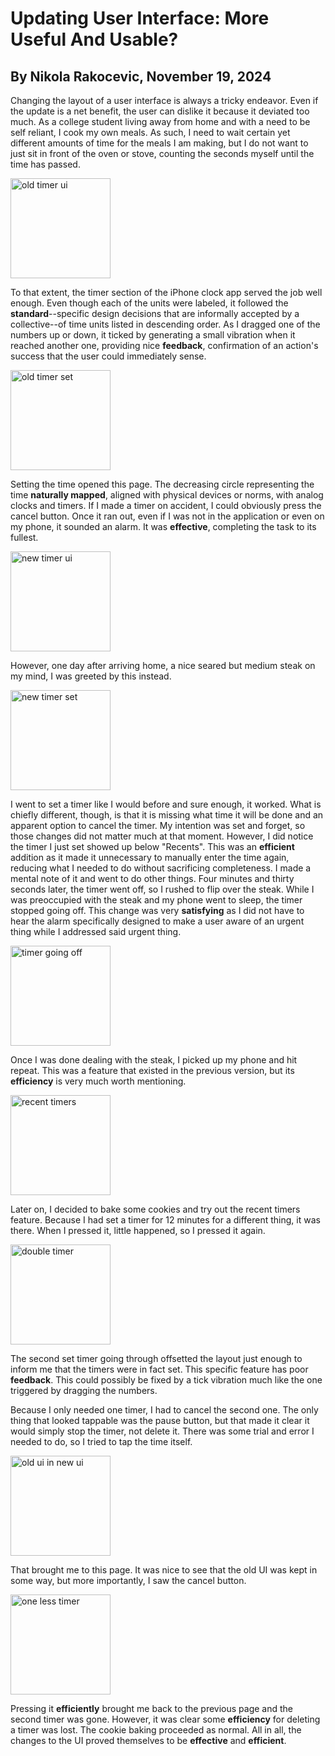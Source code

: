# Updating User Interface: More Useful And Usable?
## By Nikola Rakocevic, November 19, 2024
Changing the layout of a user interface is always a tricky endeavor. Even if the update is a net benefit, the user can dislike it because it deviated too much. As a college student living away from home and with a need to be self reliant, I cook my own meals. As such, I need to wait certain yet different amounts of time for the meals I am making, but I do not want to just sit in front of the oven or stove, counting the seconds myself until the time has passed.

<img width="160" alt="old timer ui" src="https://github.com/user-attachments/assets/592b028f-234b-4f84-a122-339ba116c4fe">

To that extent, the timer section of the iPhone clock app served the job well enough. Even though each of the units were labeled, it followed the **standard**--specific design decisions that are informally accepted by a collective--of time units listed in descending order. As I dragged one of the numbers up or down, it ticked by generating a small vibration when it reached another one, providing nice **feedback**, confirmation of an action's success that the user could immediately sense. 

<img width="160" alt="old timer set" src="https://github.com/user-attachments/assets/f22b9de5-eca1-4f96-9ab6-9ed589f719c3">

Setting the time opened this page. The decreasing circle representing the time **naturally mapped**, aligned with physical devices or norms, with analog clocks and timers. If I made a timer on accident, I could obviously press the cancel button. Once it ran out, even if I was not in the application or even on my phone, it sounded an alarm. It was **effective**, completing the task to its fullest. 

<img width="160" alt="new timer ui" src="https://github.com/user-attachments/assets/19ead978-6754-4dcd-8e33-e45faf01e0dc">

However, one day after arriving home, a nice seared but medium steak on my mind, I was greeted by this instead.

<img width="160" alt="new timer set" src="https://github.com/user-attachments/assets/d8de9492-73c5-408b-9349-92386e77e988">

I went to set a timer like I would before and sure enough, it worked. What is chiefly different, though, is that it is missing what time it will be done and an apparent option to cancel the timer. My intention was set and forget, so those changes did not matter much at that moment. However, I did notice the timer I just set showed up below "Recents". This was an **efficient** addition as it made it unnecessary to manually enter the time again, reducing what I needed to do without sacrificing completeness. I made a mental note of it and went to do other things. Four minutes and thirty seconds later, the timer went off, so I rushed to flip over the steak. While I was preoccupied with the steak and my phone went to sleep, the timer stopped going off. This change was very **satisfying** as I did not have to hear the alarm specifically designed to make a user aware of an urgent thing while I addressed said urgent thing.

<img width="160" alt="timer going off" src="https://github.com/user-attachments/assets/9ee86674-1055-4d71-9732-c381d3e14b08">

Once I was done dealing with the steak, I picked up my phone and hit repeat. This was a feature that existed in the previous version, but its **efficiency** is very much worth mentioning.

<img width="160" alt="recent timers" src="https://github.com/user-attachments/assets/95cee5e4-6a55-47f6-91b6-3ad680a84386">

Later on, I decided to bake some cookies and try out the recent timers feature. Because I had set a timer for 12 minutes for a different thing, it was there. When I pressed it, little happened, so I pressed it again.

<img width="160" alt="double timer" src="https://github.com/user-attachments/assets/dddca44b-29a2-47e1-a65e-156136c6cd56">

The second set timer going through offsetted the layout just enough to inform me that the timers were in fact set. This specific feature has poor **feedback**. This could possibly be fixed by a tick vibration much like the one triggered by dragging the numbers.

Because I only needed one timer, I had to cancel the second one. The only thing that looked tappable was the pause button, but that made it clear it would simply stop the timer, not delete it. There was some trial and error I needed to do, so I tried to tap the time itself.

<img width="160" alt="old ui in new ui" src="https://github.com/user-attachments/assets/dcf14589-4dae-4072-8a4e-9e8402ade6f4">

That brought me to this page. It was nice to see that the old UI was kept in some way, but more importantly, I saw the cancel button.

<img width="160" alt="one less timer" src="https://github.com/user-attachments/assets/4b53f4b4-6034-424e-872a-e1cf2bbc0d17">

Pressing it **efficiently** brought me back to the previous page and the second timer was gone. However, it was clear some **efficiency** for deleting a timer was lost. The cookie baking proceeded as normal. All in all, the changes to the UI proved themselves to be **effective** and **efficient**.
